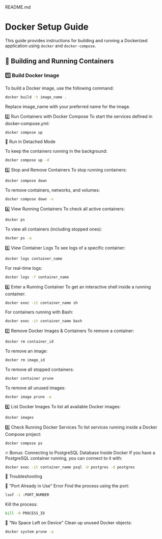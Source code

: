 README.md

# Docker Setup Guide

This guide provides instructions for building and running a Dockerized application using `docker` and `docker-compose`.

## 🚀 Building and Running Containers

### 1️⃣ Build Docker Image
To build a Docker image, use the following command:
```sh
docker build -t image_name .
```
Replace image_name with your preferred name for the image.

2️⃣ Run Containers with Docker Compose
To start the services defined in docker-compose.yml:

```sh
docker compose up
```

🔹 Run in Detached Mode

To keep the containers running in the background:

```sh
docker compose up -d
```

3️⃣ Stop and Remove Containers
To stop running containers:

```sh
docker compose down
```
To remove containers, networks, and volumes:

```sh
docker compose down -v
```

4️⃣ View Running Containers
To check all active containers:

```sh
docker ps
```
To view all containers (including stopped ones):
```sh
docker ps -a
```
5️⃣ View Container Logs
To see logs of a specific container:
```sh
docker logs container_name
```
For real-time logs:
```sh
docker logs -f container_name
```

6️⃣ Enter a Running Container
To get an interactive shell inside a running container:
```sh
docker exec -it container_name sh
```
For containers running with Bash:
```sh
docker exec -it container_name bash
```
7️⃣ Remove Docker Images & Containers
To remove a container:
```sh
docker rm container_id
```
To remove an image:
```sh
docker rm image_id
```

To remove all stopped containers:
```sh
docker container prune
```

To remove all unused images:
```sh
docker image prune -a
```

8️⃣ List Docker Images
To list all available Docker images:
```sh
docker images
```
9️⃣ Check Running Docker Services
To list services running inside a Docker Compose project:
```sh
docker compose ps
```
🔥 Bonus: Connecting to PostgreSQL Database Inside Docker
If you have a PostgreSQL container running, you can connect to it with:
```sh
docker exec -it container_name psql -U postgres -d postgres
```
🛑 Troubleshooting

🔹 "Port Already in Use" Error
Find the process using the port:
```sh
lsof -i :PORT_NUMBER
```
Kill the process:
```sh
kill -9 PROCESS_ID
```
🔹 "No Space Left on Device"
Clean up unused Docker objects:
```sh
docker system prune -a
```